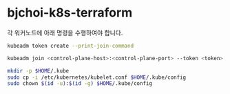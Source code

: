 # bjchoi-k8s-terraform
각 워커노드에 아래 명령을 수행하여야 합니다.

```bash
kubeadm token create --print-join-command

kubeadm join <control-plane-host>:<control-plane-port> --token <token> --discovery-token-ca-cert-hash sha256:<hash>

mkdir -p $HOME/.kube
sudo cp -i /etc/kubernetes/kubelet.conf $HOME/.kube/config
sudo chown $(id -u):$(id -g) $HOME/.kube/config
```
